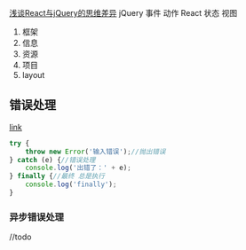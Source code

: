 [浅谈React与jQuery的思维差异](https://segmentfault.com/a/1190000004336256)
jQuery 事件 动作
React 状态 视图

1. 框架
2. 信息
3. 资源
4. 项目
5. layout

## 错误处理
[link](https://www.liaoxuefeng.com/wiki/001434446689867b27157e896e74d51a89c25cc8b43bdb3000/001481157421687632cbe98b0094e96ba12c45c411f59ac000)

```javascript
try {
    throw new Error('输入错误');//抛出错误
} catch (e) {//错误处理
    console.log('出错了：' + e);
} finally {//最终 总是执行
    console.log('finally');
}

```

### 异步错误处理
//todo
